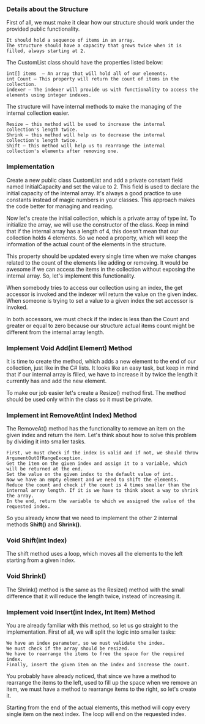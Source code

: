 ### Details about the Structure

First of all, we must make it clear how our structure should work under the provided public functionality.

	It should hold a sequence of items in an array. 
	The structure should have a capacity that grows twice when it is filled, always starting at 2. 

The CustomList class should have the properties listed below:

	int[] items  – An array that will hold all of our elements.
	int Count – This property will return the count of items in the collection.
	indexer – The indexer will provide us with functionality to access the elements using integer indexes.

The structure will have internal methods to make the managing of the internal collection easier.

	Resize – this method will be used to increase the internal collection's length twice.
	Shrink – this method will help us to decrease the internal collection's length twice.
	Shift – this method will help us to rearrange the internal collection's elements after removing one.

### Implementation

Create a new public class CustomList and add a private constant field named InitialCapacity and set the value to 2. This field is used to declare the initial capacity of the internal array. It's always a good practice to use constants instead of magic numbers in your classes.
This approach makes the code better for managing and reading.

Now let's create the initial collection, which is a private array of type int. To initialize the array, we will use the constructor of the class.
Keep in mind that if the internal array has a length of 4, this doesn't mean that our collection holds 4 elements. So we need a property, which will keep the information of the actual count of the elements in the structure.

This property should be updated every single time when we make changes related to the count of the elements like adding or removing.
It would be awesome if we can access the items in the collection without exposing the internal array. So, let's implement this functionality. 

When somebody tries to access our collection using an index, the get accessor is invoked and the indexer will return the value on the given index. When someone is trying to set a value to a given index the set accessor is invoked.

In both accessors, we must check if the index is less than the Count and greater or equal to zero because our structure actual items count might be different from the internal array length.

### Implement Void Add(int Element) Method

It is time to create the method, which adds a new element to the end of our collection, just like in the C# lists. It looks like an easy task, but keep in mind that if our internal array is filled, we have to increase it by twice the length it currently has and add the new element.

To make our job easier let's create a Resize() method first. The method should be used only within the class so it must be private. 

### Implement int RemoveAt(int Index) Method

The RemoveAt() method has the functionality to remove an item on the given index and return the item. Let's think about how to solve this problem by dividing it into smaller tasks.

	First, we must check if the index is valid and if not, we should throw ArgumentOutOfRangeException.
	Get the item on the given index and assign it to a variable, which will be returned at the end.
	Set the value on the given index to the default value of int.
	Now we have an empty element and we need to shift the elements.
	Reduce the count and check if the count is 4 times smaller than the internal array length. If it is we have to think about a way to shrink the array.
	In the end, return the variable to which we assigned the value of the requested index. 

So you already know that we need to implement the other 2 internal methods **Shift()** and **Shrink()**.

### Void Shift(int Index)

The shift method uses a loop, which moves all the elements to the left starting from a given index.

### Void Shrink()

The Shrink() method is the same as the Resize() method with the small difference that it will reduce the length twice, instead of increasing it. 

### Implement void Insert(int Index, Int Item) Method

You are already familiar with this method, so let us go straight to the implementation. First of all, we will split the logic into smaller tasks:

	We have an index parameter, so we must validate the index.
	We must check if the array should be resized.
	We have to rearrange the items to free the space for the required index.
	Finally, insert the given item on the index and increase the count.

You probably have already noticed, that since we have a method to rearrange the items to the left, used to fill up the space when we remove an item, we must have a method to rearrange items to the right, so let's create it.

Starting from the end of the actual elements, this method will copy every single item on the next index. The loop will end on the requested index.
